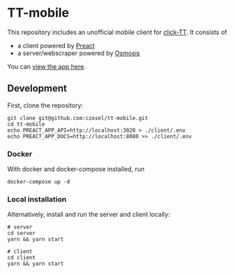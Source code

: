 # TT-mobile

This repository includes an unofficial mobile client for [click-TT](http://click-tt.ch/). It consists of

* a client powered by [Preact](preactjs.com)
* a server/webscraper powered by [Osmosis](https://github.com/rchipka/node-osmosis)

You can [view the app here](https://tt-mobile.ch).

## Development

First, clone the repository:

```shell
git clone git@github.com:czosel/tt-mobile.git
cd tt-mobile
echo PREACT_APP_API=http://localhost:3020 > ./client/.env
echo PREACT_APP_DOCS=http://localhost:8080 >> ./client/.env
```

### Docker

With docker and docker-compose installed, run
```shell
docker-compose up -d
```

### Local installation

Alternatively, install and run the server and client locally:

```shell
# server
cd server
yarn && yarn start

# client
cd client
yarn && yarn start
```
